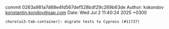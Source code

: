 commit 0263a981a7d68e4fd567def528bdf29c269b63de
Author: kskondov <konstantin.kondov@sap.com>
Date:   Wed Jul 2 11:40:24 2025 +0300

    chore(ui5-tab-container): migrate tests to Cypress (#11737)
